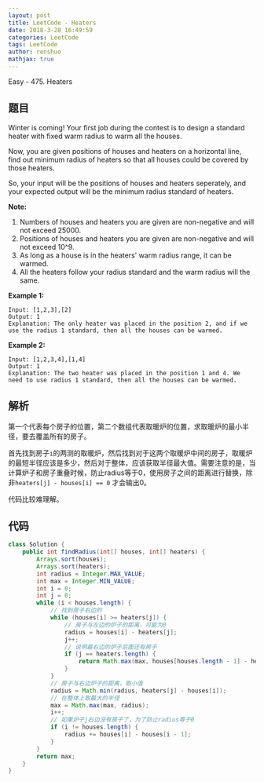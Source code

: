 ```yaml
---
layout: post
title: LeetCode - Heaters
date: 2018-3-28 16:49:59
categories: LeetCode
tags: LeetCode
author: renshuo
mathjax: true
---
```


Easy - 475. Heaters

<!--more-->

## 题目

Winter is coming! Your first job during the contest is to design a standard heater with fixed warm radius to warm all the houses.

Now, you are given positions of houses and heaters on a horizontal line, find out minimum radius of heaters so that all houses could be covered by those heaters.

So, your input will be the positions of houses and heaters seperately, and your expected output will be the minimum radius standard of heaters.

**Note:**

1. Numbers of houses and heaters you are given are non-negative and will not exceed 25000.
2. Positions of houses and heaters you are given are non-negative and will not exceed 10^9.
3. As long as a house is in the heaters' warm radius range, it can be warmed.
4. All the heaters follow your radius standard and the warm radius will the same.

**Example 1:**

```
Input: [1,2,3],[2]
Output: 1
Explanation: The only heater was placed in the position 2, and if we use the radius 1 standard, then all the houses can be warmed.
```

**Example 2:**

```
Input: [1,2,3,4],[1,4]
Output: 1
Explanation: The two heater was placed in the position 1 and 4. We need to use radius 1 standard, then all the houses can be warmed.
```

## 解析

第一个代表每个房子的位置，第二个数组代表取暖炉的位置，求取暖炉的最小半径，要去覆盖所有的房子。

首先找到房子`i`的两测的取暖炉，然后找到对于这两个取暖炉中间的房子，取暖炉的最短半径应该是多少，然后对于整体，应该获取半径最大值。需要注意的是，当计算炉子和房子重叠时候，防止radius等于0，使用房子之间的距离进行替换，除非`heaters[j] - houses[i] == 0` 才会输出0。

代码比较难理解。 

## 代码

``` java
class Solution {
    public int findRadius(int[] houses, int[] heaters) {
        Arrays.sort(houses);
        Arrays.sort(heaters);
        int radius = Integer.MAX_VALUE;
        int max = Integer.MIN_VALUE;
        int i = 0;
        int j = 0;
        while (i < houses.length) {
            // 找到房子右边的
            while (houses[i] >= heaters[j]) {
                // 房子与左边的炉子的距离，可能为0
                radius = houses[i] - heaters[j];
                j++;
                // 说明最右边的炉子后面还有房子
                if (j == heaters.length) {
                    return Math.max(max, houses[houses.length - 1] - heaters[heaters.length - 1]);
                }
            }
            // 房子与右边炉子的距离，取小值
            radius = Math.min(radius, heaters[j] - houses[i]);
            // 在整体上取最大的半径
            max = Math.max(max, radius);
            i++;
            // 如果炉子j右边没有房子了，为了防止radius等于0
            if (i != houses.length) {
                radius += houses[i] - houses[i - 1];
            }
        }
        return max;
    }
}
```